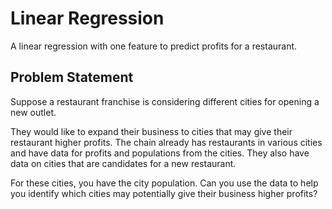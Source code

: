 # Linear Regression

A linear regression with one feature to predict profits for a restaurant.

## Problem Statement
Suppose a restaurant franchise is considering different cities for opening a new outlet.

They would like to expand their business to cities that may give their restaurant higher profits.
The chain already has restaurants in various cities and  have data for profits and populations from the cities.
They also have data on cities that are candidates for a new restaurant. 

For these cities, you have the city population. Can you use the data to help you identify which cities may potentially give their business higher profits?
